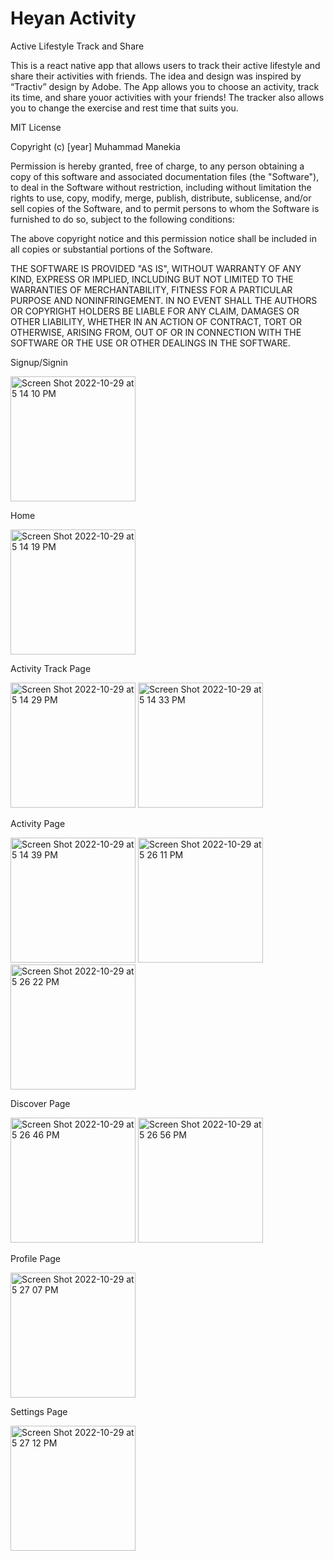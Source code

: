 # Heyan Activity
Active Lifestyle Track and Share

This is a react native app that allows users to track their active lifestyle and share their activities with friends. The idea and design was inspired by “Tractiv” design by Adobe.
The App allows you to choose an activity, track its time, and share youor activities with your friends! The tracker also allows you to change the exercise and rest time that suits you.

MIT License

Copyright (c) [year] Muhammad Manekia

Permission is hereby granted, free of charge, to any person obtaining a copy
of this software and associated documentation files (the "Software"), to deal
in the Software without restriction, including without limitation the rights
to use, copy, modify, merge, publish, distribute, sublicense, and/or sell
copies of the Software, and to permit persons to whom the Software is
furnished to do so, subject to the following conditions:

The above copyright notice and this permission notice shall be included in all
copies or substantial portions of the Software.

THE SOFTWARE IS PROVIDED "AS IS", WITHOUT WARRANTY OF ANY KIND, EXPRESS OR
IMPLIED, INCLUDING BUT NOT LIMITED TO THE WARRANTIES OF MERCHANTABILITY,
FITNESS FOR A PARTICULAR PURPOSE AND NONINFRINGEMENT. IN NO EVENT SHALL THE
AUTHORS OR COPYRIGHT HOLDERS BE LIABLE FOR ANY CLAIM, DAMAGES OR OTHER
LIABILITY, WHETHER IN AN ACTION OF CONTRACT, TORT OR OTHERWISE, ARISING FROM,
OUT OF OR IN CONNECTION WITH THE SOFTWARE OR THE USE OR OTHER DEALINGS IN THE
SOFTWARE.

Signup/Signin

<img width="200" alt="Screen Shot 2022-10-29 at 5 14 10 PM" src="https://user-images.githubusercontent.com/85075187/198854682-708ce93c-4b35-4683-bd2e-a53ffd4f03da.png">

Home

<img width="200" alt="Screen Shot 2022-10-29 at 5 14 19 PM" src="https://user-images.githubusercontent.com/85075187/198854697-dec8b9c6-c962-4d2a-9582-d3028d2fb703.png">

Activity Track Page

<img width="200" alt="Screen Shot 2022-10-29 at 5 14 29 PM" src="https://user-images.githubusercontent.com/85075187/198854704-5a9b0c19-a6b5-403a-ae1f-f8133327f592.png">
<img width="200" alt="Screen Shot 2022-10-29 at 5 14 33 PM" src="https://user-images.githubusercontent.com/85075187/198854712-e8c5c894-a753-48d4-8608-e0f672ee821d.png">

Activity Page

<img width="200" alt="Screen Shot 2022-10-29 at 5 14 39 PM" src="https://user-images.githubusercontent.com/85075187/198854720-15c96fc6-a723-420a-98a8-22bcd9288fa5.png">
<img width="200" alt="Screen Shot 2022-10-29 at 5 26 11 PM" src="https://user-images.githubusercontent.com/85075187/198854723-6b91cffb-6a9a-4a55-9ebf-da2ac58e66c4.png">
<img width="200" alt="Screen Shot 2022-10-29 at 5 26 22 PM" src="https://user-images.githubusercontent.com/85075187/198854728-510dae24-73bf-4388-9efb-ace9ed754186.png">

Discover Page

<img width="200" alt="Screen Shot 2022-10-29 at 5 26 46 PM" src="https://user-images.githubusercontent.com/85075187/198854733-0fc82347-d1a7-40fe-a0cf-188e9c0ee4ea.png">
<img width="200" alt="Screen Shot 2022-10-29 at 5 26 56 PM" src="https://user-images.githubusercontent.com/85075187/198854740-53f19913-14a3-4314-a69b-bab0ca32621c.png">

Profile Page

<img width="200" alt="Screen Shot 2022-10-29 at 5 27 07 PM" src="https://user-images.githubusercontent.com/85075187/198854749-0fcb0f1b-572b-4342-bec1-afd63bf3c079.png">

Settings Page

<img width="200" alt="Screen Shot 2022-10-29 at 5 27 12 PM" src="https://user-images.githubusercontent.com/85075187/198854762-df56e364-aef4-485c-ae35-ea7c4d4d96b9.png">


